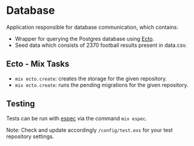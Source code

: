 # Database

Application responsible for database communication, which contains:

* Wrapper for querying the Postgres database using [Ecto](https://github.com/elixir-ecto/ecto).
* Seed data which consists of 2370 football results present in data.csv.

## Ecto - Mix Tasks

* `mix ecto.create`: creates the storage for the given repository.
* `mix ecto.create`: runs the pending migrations for the given repository.

## Testing

Tests can be run with [espec](https://github.com/antonmi/espec)
via the command `mix espec`.

Note: Check and update accordingly `/config/test.exs`
for your test repository settings.
